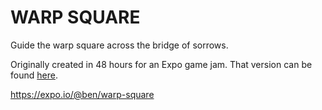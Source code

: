 # WARP SQUARE

Guide the warp square across the bridge of sorrows.

Originally created in 48 hours for an Expo game jam. That version can be found [here](https://github.com/terribleben/exp-game-jam/releases/tag/submission).

https://expo.io/@ben/warp-square
